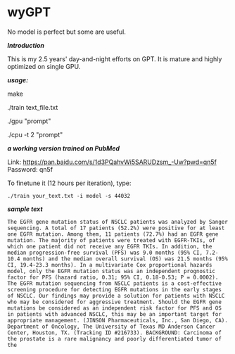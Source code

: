 # wyGPT
No model is perfect but some are useful.

***Introduction***

This is my 2.5 years' day-and-night efforts on GPT. It is mature and highly optimized on single GPU.

***usage:***

make

./train text_file.txt

./gpu "prompt"

./cpu -t 2 "prompt"

***a working version trained on PubMed***

Link: https://pan.baidu.com/s/1d3PQahvWi5SARUDzsm_-Uw?pwd=qn5f 
Password: qn5f 

To finetune it (12 hours per iteration), type:

```./train your_text.txt -i model -s 44032```

***sample text***

```The EGFR gene mutation status of NSCLC patients was analyzed by Sanger sequencing. A total of 17 patients (52.2%) were positive for at least one EGFR mutation. Among them, 11 patients (72.7%) had an EGFR gene mutation. The majority of patients were treated with EGFR-TKIs, of which one patient did not receive any EGFR TKIs. In addition, the median progression-free survival (PFS) was 9.0 months (95% CI, 7.2-10.4 months) and the median overall survival (OS) was 21.5 months (95% CI, 19.4-23.3 months). In a multivariate Cox proportional hazards model, only the EGFR mutation status was an independent prognostic factor for PFS (hazard ratio, 0.31; 95% CI, 0.18-0.53; P = 0.0002). The EGFR mutation sequencing from NSCLC patients is a cost-effective screening procedure for detecting EGFR mutations in the early stages of NSCLC. Our findings may provide a solution for patients with NSCLC who may be considered for aggressive treatment. Should the EGFR gene mutations be considered as an independent risk factor for PFS and OS in patients with advanced NSCLC, this may be an important target for appropriate management. (JINSON Pharmaceuticals, Inc., San Diego, CA). Department of Oncology, The University of Texas MD Anderson Cancer Center, Houston, TX. (Tracking ID #216733). BACKGROUND: Carcinoma of the prostate is a rare malignancy and poorly differentiated tumor of the ```
